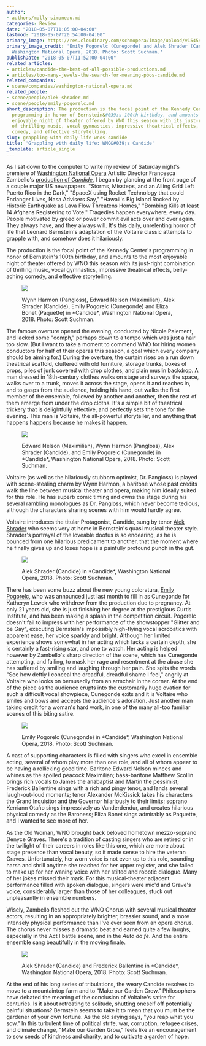 ```yaml
---
author:
- authors/molly-simoneau.md
categories: Review
date: "2018-05-07T11:05:00-04:00"
lastmod: "2018-05-07T20:54:00-04:00"
primary_image: https://res.cloudinary.com/schmopera/image/upload/v1545409169/media/webhook-uploads/1525705419433/SopranoEmilyPogorelcCunegondeandTenoAlekShraderCandideinWNOsproductionofCandide_creditScottSuchman.jpg.jpg
primary_image_credit: 'Emily Pogorelc (Cunegonde) and Alek Shrader (Candide) in Candide,
  Washington National Opera, 2018. Photo: Scott Suchman.'
publishDate: "2018-05-07T11:52:00-04:00"
related_articles:
- articles/candide-the-best-of-all-possible-productions.md
- articles/too-many-jewels-the-search-for-meaning-pbos-candide.md
related_companies:
- scene/companies/washington-national-opera.md
related_people:
- scene/people/alek-shrader.md
- scene/people/emily-pogorelc.md
short_description: The production is the focal point of the Kennedy Center&#039;s
  programming in honor of Bernstein&#039;s 100th birthday, and amounts to the most
  enjoyable night of theater offered by WNO this season with its just-right combination
  of thrilling music, vocal gymnastics, impressive theatrical effects, belly-aching
  comedy, and effective storytelling.
slug: grappling-with-daily-life-wnos-candide
title: 'Grappling with daily life: WNO&#039;s Candide'
_template: article_single
---
```


As I sat down to the computer to write my review of Saturday night's premiere of [Washington National Opera](/scene/companies/washington-national-opera/) Artistic Director Francesca Zambello's [production of *Candide*](http://www.kennedy-center.org/calendar/event/OSOSF), I began by glancing at the front page of a couple major US newspapers. "Storms, Missteps, and an Ailing Grid Left Puerto Rico in the Dark," "SpaceX using Rocket Technology that could Endanger Lives, Nasa Advisers Say," "Hawaii's Big Island Rocked by Historic Earthquake as Lava Flow Threatens Homes," "Bombing Kills at least 14 Afghans Registering to Vote." Tragedies happen everywhere, every day. People motivated by greed or power commit evil acts over and over again. They always have, and they always will. It's this daily, unrelenting horror of life that Leonard Bernstein's adaptation of the Voltaire classic attempts to grapple with, and somehow does it hilariously.

The production is the focal point of the Kennedy Center's programming in honor of Bernstein's 100th birthday, and amounts to the most enjoyable night of theater offered by WNO this season with its just-right combination of thrilling music, vocal gymnastics, impressive theatrical effects, belly-aching comedy, and effective storytelling.

<figure data-type="image">

![](https://res.cloudinary.com/schmopera/image/upload/v1545409169/media/webhook-uploads/1525705131417/WynnHarmonPanglossEdwardNelsonMaximilianAlekShraderCandideEmilyPogorelcCunegondeandElizaBonetPaquetteinWNOsCandide_creditScottSuchman.jpg.jpg)

<figcaption>Wynn Harmon (Pangloss), Edward Nelson (Maximilian), Alek Shrader (Candide), Emily Pogorelc (Cunegonde) and Eliza Bonet (Paquette) in *Candide*, Washington National Opera, 2018. Photo: Scott Suchman.</figcaption>
</figure>

The famous overture opened the evening, conducted by Nicole Paiement, and lacked some "oomph," perhaps down to a tempo which was just a hair too slow. (But I want to take a moment to commend WNO for hiring women conductors for half of their operas this season, a goal which every company should be aiming for.) During the overture, the curtain rises on a run down theatrical scaffold, cluttered with old furniture, storage trunks, boxes of props, piles of junk covered with drop clothes, and plain muslin backdrop. A man dressed in 18th-century clothes walks on stage and surveys the space, walks over to a trunk, moves it across the stage, opens it and reaches in, and to gasps from the audience, holding his hand, out walks the first member of the ensemble, followed by another and another, then the rest of them emerge from under the drop cloths. It's a simple bit of theatrical trickery that is delightfully effective, and perfectly sets the tone for the evening. This man is Voltaire, the all-powerful storyteller, and anything that happens happens because he makes it happen.

<figure data-type="image">

![](https://res.cloudinary.com/schmopera/image/upload/v1545409169/media/webhook-uploads/1525705195368/BaritoneEdwardNelsonMaximilianBaritoneWynnHarmonPanglossTenorAlekShraderCandidandSopranoEmilyPogorelcCunegondeinWNOsCandide_credtScottSuchman.jpg.jpg)

<figcaption>Edward Nelson (Maximilian), Wynn Harmon (Pangloss), Alex Shrader (Candide), and Emily Pogorelc (Cunegonde) in *Candide*, Washington National Opera, 2018. Photo: Scott Suchman.</figcaption>
</figure>

Voltaire (as well as the hilariously stubborn optimist, Dr. Pangloss) is played with scene-stealing charm by Wynn Harmon, a baritone whose past credits walk the line between musical theater and opera, making him ideally suited for this role. He has superb comic timing and owns the stage during his several rambling monologues as Dr. Pangloss, which never become tedious, although the characters sharing scenes with him would hardly agree.

Voltaire introduces the titular Protagonist, Candide, sung by tenor [Alek Shrader](/scene/people/alek-shrader/) who seems very at home in Bernstein's quasi musical theater style. Shrader's portrayal of the loveable doofus is so endearing, as he is bounced from one hilarious predicament to another, that the moment where he finally gives up and loses hope is a painfully profound punch in the gut.

<figure data-type="image">

![](https://res.cloudinary.com/schmopera/image/upload/v1545409169/media/webhook-uploads/1525705179862/TenorAlekShraderasCandideinWNOsproductionofCandide_creditbyScottSuchman.jpg.jpg)

<figcaption>Alek Shrader (Candide) in *Candide*, Washington National Opera, 2018. Photo: Scott Suchman.</figcaption>
</figure>

There has been some buzz about the new young coloratura, [Emily Pogorelc](/scene/people/emily-pogorelc/), who was announced just last month to fill in as Cunegonde for Katheryn Lewek who withdrew from the production due to pregnancy. At only 21 years old, she is just finishing her degree at the prestigious Curtis Institute, and has been making a splash in the competition circuit. Pogorelc doesn't fail to impress with her performance of the showstopper "Glitter and be Gay", executing Bernstein's impossibly high-flying vocal acrobatics with apparent ease, her voice sparkly and bright. Although her limited experience shows somewhat in her acting which lacks a certain depth, she is certainly a fast-rising star, and one to watch. Her acting is helped however by Zambello's sharp direction of the scene, which has Cunegonde attempting, and failing, to mask her rage and resentment at the abuse she has suffered by smiling and laughing through her pain. She spits the words "See how deftly I conceal the dreadful, dreadful shame I feel," angrily at Voltaire who looks on bemusedly from an armchair in the corner. At the end of the piece as the audience erupts into the customarily huge ovation for such a difficult vocal showpiece, Cunegonde exits and it is Voltaire who smiles and bows and accepts the audience's adoration. Just another man taking credit for a woman's hard work, in one of the many all-too familiar scenes of this biting satire.

<figure data-type="image">

![](https://res.cloudinary.com/schmopera/image/upload/v1545409169/media/webhook-uploads/1525705226094/SopranoEmilyPogorelceinWNOsproductionofCandide_creditScottSuchman_Fotor.jpg.jpg)

<figcaption>Emily Pogorelc (Cunegonde) in *Candide*, Washington National Opera, 2018. Photo: Scott Suchman.</figcaption>
</figure>

A cast of supporting characters is filled with singers who excel in ensemble acting, several of whom play more than one role, and all of whom appear to be having a rollicking good time. Baritone Edward Nelson minces and whines as the spoiled peacock Maximilian; bass-baritone Matthew Scollin brings rich vocals to James the anabaptist and Martin the pessimist; Frederick Ballentine sings with a rich and pingy tenor, and lands several laugh-out-loud moments; tenor Alexander McKissick takes his characters the Grand Inquisitor and the Governor hilariously to their limits; soprano Kerriann Otaño sings impressively as Vanderdendur, and creates hilarious physical comedy as the Baroness; Eliza Bonet sings admirably as Paquette, and I wanted to see more of her.

As the Old Woman, WNO brought back beloved hometown mezzo-soprano Denyce Graves.  There's a tradition of casting singers who are retired or in the twilight of their careers in roles like this one, which are more about stage presence than vocal beauty, so it made sense to hire the veteran Graves. Unfortunately, her worn voice is not even up to this role, sounding harsh and shrill anytime she reached for her upper register, and she failed to make up for her waning voice with her stilted and robotic dialogue. Many of her jokes missed their mark. For this musical-theater adjacent performance filled with spoken dialogue, singers were mic'd and Grave's voice, considerably larger than those of her colleagues, stuck out unpleasantly in ensemble numbers.

Wisely, Zambello fleshed out the WNO Chorus with several musical theater actors, resulting in an appropriately brighter, brassier sound, and a more intensely physical performance than I've ever seen from an opera chorus. The chorus never misses a dramatic beat and earned quite a few laughs, especially in the Act I battle scene, and in the *Auto da fé*.  And the entire ensemble sang beautifully in the moving finale.

<figure data-type="image">

![](https://res.cloudinary.com/schmopera/image/upload/v1545409169/media/webhook-uploads/1525705253978/TenorsAlekShraderCandideandFrederickBallentineCacambvisitEldoradoinWNOsproductionofCandide_creditScottSuchman.jpg.jpg)

<figcaption>Alek Shrader (Candide) and Frederick Ballentine in *Candide*, Washington National Opera, 2018. Photo: Scott Suchman.</figcaption>
</figure>

At the end of his long series of tribulations, the weary Candide resolves to move to a mountaintop farm and to "Make our Garden Grow." Philosophers have debated the meaning of the conclusion of Voltaire's satire for centuries. Is it about retreating to solitude, shutting oneself off potentially painful situations? Bernstein seems to take it to mean that you must be the gardener of your own fortune. As the old saying says, "you reap what you sow." In this turbulent time of political strife, war, corruption, refugee crises, and climate change, "Make our Garden Grow," feels like an encouragement to sow seeds of kindness and charity, and to cultivate a garden of hope.

